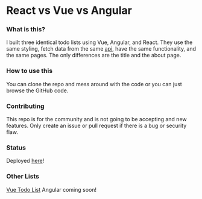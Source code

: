 # React vs Vue vs Angular

### What is this?

I built three identical todo lists using Vue, Angular, and React. They use the same styling, fetch data from the same [api](https://jsonplaceholder.typicode.com/), have the same functionality, and the same pages. The only differences are the title and the about page.

### How to use this

You can clone the repo and mess around with the code or you can just browse the GitHub code.

### Contributing

This repo is for the community and is not going to be accepting and new features. Only create an issue or pull request if there is a bug or security flaw.

### Status

Deployed [here](https://stupefied-booth-e031ea.netlify.app/)! <br />

### Other Lists

[Vue Todo List](https://github.com/samarmohan/vue-todo-list)
Angular coming soon!
